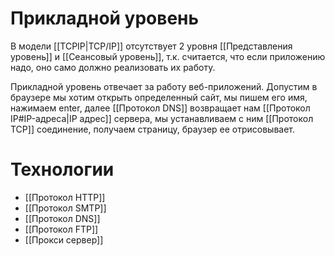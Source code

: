 # Прикладной уровень
В модели [[TCPIP|TCP/IP]] отсутствует 2 уровня [[Представления уровень]] и [[Сеансовый уровень]], т.к. считается, что если приложению надо, оно само должно реализовать их работу.

Прикладной уровень отвечает за работу веб-приложений. Допустим в браузере мы хотим открыть определенный сайт, мы пишем его имя, нажимаем enter, далее [[Протокол DNS]] возвращает нам [[Протокол IP#IP-адреса|IP адрес]] сервера, мы устанавливаем с ним [[Протокол TCP]] соединение, получаем страницу, браузер ее отрисовывает. 

# Технологии
* [[Протокол HTTP]]
* [[Протокол SMTP]]
* [[Протокол DNS]]
* [[Протокол FTP]]
* [[Прокси сервер]]